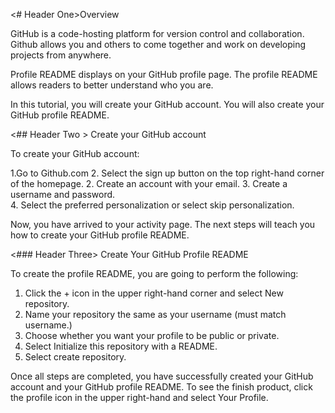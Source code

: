 <# Header One>Overview

GitHub is a code-hosting platform for version control and collaboration. Github allows you and others to come together and work on developing projects from anywhere.

Profile README displays on your GitHub profile page. The profile README allows readers to better understand who you are.

In this tutorial, you will create your GitHub account. You will also create your GitHub profile README.

<## Header Two > Create your GitHub account

To create your GitHub account:

1.Go to Github.com 2. Select the sign up button on the top right-hand corner of the homepage. 2. Create an account with your email. 3. Create a username and password.  
4. Select the preferred personalization or select skip personalization.

Now, you have arrived to your activity page. The next steps will teach you how to create your GitHub profile README.

<### Header Three> Create Your GitHub Profile README

To create the profile README, you are going to perform the following:

1. Click the + icon in the upper right-hand corner and select New repository.
2. Name your repository the same as your username (must match username.)
3. Choose whether you want your profile to be public or private.
4. Select Initialize this repository with a README.
5. Select create repository.

Once all steps are completed, you have successfully created your GitHub account and your GitHub profile README. To see the finish product, click the profile icon in the upper right-hand and select Your Profile.
